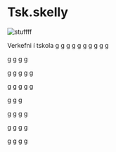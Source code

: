 # Tsk.skelly

![stuffff](https://user-images.githubusercontent.com/111759185/196055251-b8572d47-79cc-4274-a8ae-160ed281ae65.PNG)

Verkefni í tskola
g
g
g
g
g
g
g
g
g
g

g
g
g
g

g
g
g
g
g

g
g
g
g
g

g
g
g

g
g
g
g

g
g
g
g

g
g
g
g


